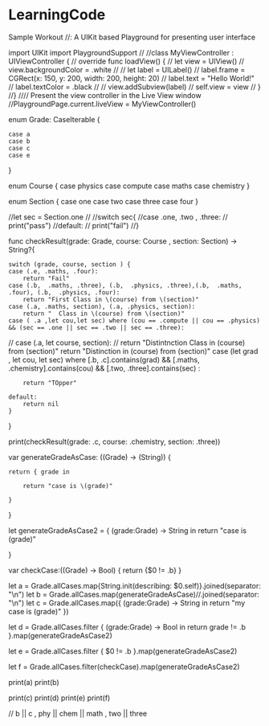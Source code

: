 # LearningCode
Sample Workout
//: A UIKit based Playground for presenting user interface
  
import UIKit
import PlaygroundSupport
//
//class MyViewController : UIViewController {
//    override func loadView() {
//        let view = UIView()
//        view.backgroundColor = .white
//
//        let label = UILabel()
//        label.frame = CGRect(x: 150, y: 200, width: 200, height: 20)
//        label.text = "Hello World!"
//        label.textColor = .black
//
//        view.addSubview(label)
//        self.view = view
//    }
//}
//// Present the view controller in the Live View window
//PlaygroundPage.current.liveView = MyViewController()


enum Grade: CaseIterable {
    
    case a
    case b
    case c
    case e
}

enum Course {
    case physics
    case compute
    case maths
    case chemistry
}

enum Section {
    case one
    case two
    case three
    case four
}

//let sec = Section.one
//
//switch  sec{
//case .one, .two , .three:
//    print("pass")
//default:
//    print("fail")
//}



func checkResult(grade: Grade, course: Course , section: Section) -> String?{
    
    switch (grade, course, section ) {
    case (.e, .maths, .four):
        return "Fail"
    case (.b,  .maths, .three), (.b,  .physics, .three),(.b,  .maths, .four), (.b,  .physics, .four):
        return "First Class in \(course) from \(section)"
    case (.a, .maths, section), (.a, .physics, section):
        return "  Class in \(course) from \(section)"
    case ( .a ,let cou,let sec) where (cou == .compute || cou == .physics) && (sec == .one || sec == .two || sec == .three):
//    case (.a, let course, section):
//        return "Distintnction Class in \(course) from \(section)"
        return "Distinction in \(course) from \(section)"
    case (let grad , let cou, let sec) where [.b, .c].contains(grad) && [.maths, .chemistry].contains(cou) && [.two, .three].contains(sec) :
        
        return "TOpper"
   
    default:
        return nil
    }
    
}

print(checkResult(grade: .c, course: .chemistry, section: .three))



var generateGradeAsCase: ((Grade) -> (String)) {
    
    return { grade in
        
        return "case is \(grade)"
        
    }
}

let generateGradeAsCase2 = { (grade:Grade) -> String in
    return "case is \(grade)"

}

var checkCase:((Grade) -> Bool) {
 return {$0 != .b}
}


let a = Grade.allCases.map{String.init(describing: $0.self)}.joined(separator: "\n")
let b = Grade.allCases.map(generateGradeAsCase)//.joined(separator: "\n")
let c = Grade.allCases.map({ (grade:Grade) -> String in
    return "my case is \(grade)"
})

let d = Grade.allCases.filter { (grade:Grade) -> Bool in
    return grade != .b
}.map(generateGradeAsCase2)

let e = Grade.allCases.filter {
    $0 != .b
    }.map(generateGradeAsCase2)

let f = Grade.allCases.filter(checkCase).map(generateGradeAsCase2)

print(a)
print(b)

print(c)
print(d)
print(e)
print(f)

// b ||  c ,   phy || chem || math  , two || three


